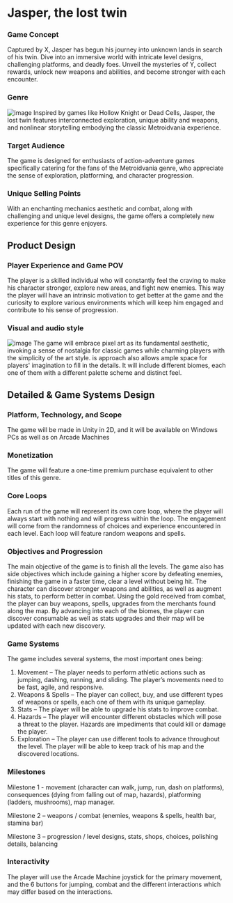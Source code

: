 # Jasper, the lost twin

### Game Concept 

Captured by X, Jasper has begun his journey into unknown lands in search of his twin. Dive into an immersive world with intricate level designs, challenging platforms, and deadly foes. Unveil the mysteries of Y, collect rewards, unlock new weapons and abilities, and become stronger with each encounter. <ending>    

### Genre
![image](https://github.com/TheDarkestNightRises/game-dev/assets/91905169/40894e1e-0505-4bb6-b255-5693f8e6a728)
Inspired by games like Hollow Knight or Dead Cells, Jasper, the lost twin features interconnected exploration, unique ability and weapons, and nonlinear storytelling embodying the classic Metroidvania experience.
  
###  Target Audience

The game is designed for enthusiasts of action-adventure games specifically catering for the fans of the Metroidvania genre, who appreciate the sense of exploration, platforming, and character progression.

### Unique Selling Points
With an enchanting mechanics aesthetic and combat, along with challenging and unique level designs, the game offers a completely new experience for this genre enjoyers.

## Product Design

### Player Experience and Game POV

The player is a skilled individual who will constantly feel the craving to make his character stronger, explore new areas, and fight new enemies. This way the player will have an intrinsic motivation to get better at the game and the curiosity to explore various environments which will keep him engaged and contribute to his sense of progression.

### Visual and audio style
![image](https://github.com/TheDarkestNightRises/game-dev/assets/91905169/0697ffbd-958f-4e0c-a528-9c32552c649b)
The game will embrace pixel art as its fundamental aesthetic, invoking a sense of nostalgia for classic games while charming players with the simplicity of the art style. is approach also allows ample space for players' imagination to fill in the details. It will include different biomes, each one of them with a different palette scheme and distinct feel. 
 
## Detailed & Game Systems Design

### Platform, Technology, and Scope

The game will be made in Unity in 2D, and it will be available on Windows PCs as well as on Arcade Machines

### Monetization

The game will feature a one-time premium purchase equivalent to other titles of this genre.

### Core Loops

Each run of the game will represent its own core loop, where the player will always start with nothing and will progress within the loop. The engagement will come from the randomness of choices and experience encountered in each level. Each loop will feature random weapons and spells.

### Objectives and Progression

The main objective of the game is to finish all the levels. The game also has side objectives which include gaining a higher score by defeating enemies, finishing the game in a faster time, clear a level without being hit. 
The character can discover stronger weapons and abilities, as well as augment his stats, to perform better in combat. Using the gold received from combat, the player can buy weapons, spells, upgrades from the merchants found along the map. 
By advancing into each of the biomes, the player can discover consumable as well as stats upgrades and their map will be updated with each new discovery. 

### Game Systems

The game includes several systems, the most important ones being:
1.	Movement – The player needs to perform athletic actions such as jumping, dashing, running, and sliding. The player’s movements need to be fast, agile, and responsive. 
2.	Weapons & Spells – The player can collect, buy, and use different types of weapons or spells, each one of them with its unique gameplay.
3.	Stats – The player will be able to upgrade his stats to improve combat.
4.	Hazards – The player will encounter different obstacles which will pose a threat to the player. Hazards are impediments that could kill or damage the player.
5.	Exploration – The player can use different tools to advance throughout the level. The player will be able to keep track of his map and the discovered locations.	

### Milestones

Milestone 1 - movement (character can walk, jump, run, dash on platforms), consequences (dying from falling out of map, hazards), platforming (ladders, mushrooms), map manager.

Milestone 2 – weapons / combat (enemies, weapons & spells, health bar, stamina bar)

Milestone 3 – progression / level designs, stats, shops, choices, polishing details, balancing

### Interactivity

The player will use the Arcade Machine joystick for the primary movement, and the 6 buttons for jumping, combat and the different interactions which may differ based on the interactions.
